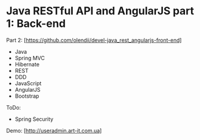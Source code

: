# Java RESTful API and AngularJS part 1: Back-end

Part 2: [https://github.com/olendii/devel-java_rest_angularjs-front-end]
 
* Java
* Spring MVC
* Hibernate
* REST
* DDD
* JavaScript
* AngularJS
* Bootstrap

ToDo:
* Spring Security

Demo: [http://useradmin.art-it.com.ua]
